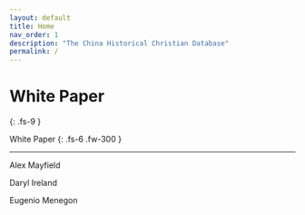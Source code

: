 ```yaml
---
layout: default
title: Home
nav_order: 1
description: "The China Historical Christian Database"
permalink: /
---
```


# White Paper
{: .fs-9 }

White Paper
{: .fs-6 .fw-300 }

---

Alex Mayfield

Daryl Ireland

Eugenio Menegon
